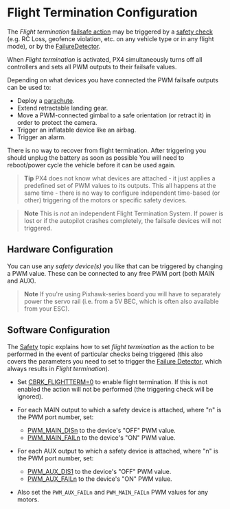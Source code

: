 # Flight Termination Configuration

The *Flight termination* [failsafe action](../config/safety.md#failsafe_actions) may be triggered by a [safety check](../config/safety.md) (e.g. RC Loss, geofence violation, etc. on any vehicle type or in any flight mode), or by the [FailureDetector](../config/safety.md#failure_detector).

When *Flight termination* is activated, PX4 simultaneously turns off all controllers and sets all PWM outputs to their failsafe values.

Depending on what devices you have connected the PWM failsafe outputs can be used to:
- Deploy a [parachute](../peripherals/parachute.md).
- Extend retractable landing gear.
- Move a PWM-connected gimbal to a safe orientation (or retract it) in order to protect the camera.
- Trigger an inflatable device like an airbag.
- Trigger an alarm.

There is no way to recover from flight termination.
After triggering you should unplug the battery as soon as possible
You will need to reboot/power cycle the vehicle before it can be used again.

> **Tip** PX4 does not know what devices are attached - it just applies a predefined set of PWM values to its outputs.
  This all happens at the same time - there is no way to configure independent time-based (or other) triggering of the motors or specific safety devices.
  
<span></span>
> **Note** This is *not* an independent Flight Termination System. If power is lost or if the autopilot crashes completely, the failsafe devices will not triggered.


## Hardware Configuration

You can use any *safety device(s)* you like that can be triggered by changing a PWM value.
These can be connected to any free PWM port (both MAIN and AUX).

> **Note** If you're using Pixhawk-series board you will have to separately power the servo rail (i.e. from a 5V BEC, which is often also available from your ESC).


## Software Configuration

The [Safety](../config/safety.md) topic explains how to set *flight termination* as the action to be performed in the event of particular checks being triggered (this also covers the parameters you need to set to trigger the [Failure Detector](../config/safety.md#failure_detector), which always results in *Flight termination*).

- Set [CBRK_FLIGHTTERM=0](../advanced_config/parameter_reference.md#CBRK_FLIGHTTERM) to enable flight termination. 
  If this is not enabled the action will not be performed (the triggering check will be ignored).
  
- For each MAIN output to which a safety device is attached, where "n" is the PWM port number, set:
  - [PWM_MAIN_DISn](../advanced_config/parameter_reference.md#PWM_MAIN_DIS1) to the device's "OFF" PWM value.
  - [PWM_MAIN_FAILn](../advanced_config/parameter_reference.md#PWM_MAIN_FAIL1) to the device's "ON" PWM value.
- For each AUX output to which a safety device is attached, where "n" is the PWM port number, set:
  - [PWM_AUX_DIS1](../advanced_config/parameter_reference.md#PWM_AUX_DIS1) to the device's "OFF" PWM value.
  - [PWM_AUX_FAILn](../advanced_config/parameter_reference.md#PWM_AUX_FAIL1) to the device's "ON" PWM value.
- Also set the `PWM_AUX_FAILn` and `PWM_MAIN_FAILn` PWM values for any motors.

